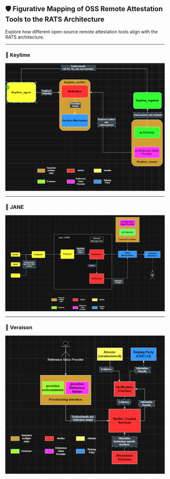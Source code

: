 ## 🛡️ Figurative Mapping of OSS Remote Attestation Tools to the RATS Architecture

Explore how different open-source remote attestation tools align with the RATS architecture.

---

### 🔑 Keylime


![Keylime Architecture](https://github.com/HarshvMahawar/LFX-Mentorship-CCC/blob/main/keylime_final.png)

---

### 🧠 JANE


![JANE Architecture](https://github.com/HarshvMahawar/LFX-Mentorship-CCC/blob/main/JANE.png)

---

### 📜 Veraison


![Veraison Architecture](https://github.com/HarshvMahawar/LFX-Mentorship-CCC/blob/main/Veraison.png)
